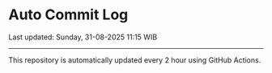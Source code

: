 # Auto Commit Log

Last updated: Sunday, 31-08-2025 11:15 WIB

---

This repository is automatically updated every 2 hour using GitHub Actions.
